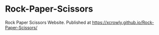 # Rock-Paper-Scissors
Rock Paper Scissors Website.
Published at https://xcrowly.github.io/Rock-Paper-Scissors/
